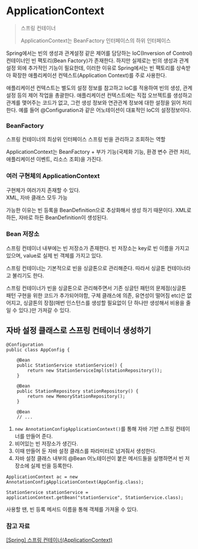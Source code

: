 # ApplicationContext
> 스프링 컨테이너
>
> ApplicationContext는 BeanFactory 인터페이스의 하위 인터페이스

Spring에서는 빈의 생성과 관계설정 같은 제어를 담당하는 IoC(Inversion of Control) 컨테이너인 빈 팩토리(Bean Factory)가 존재한다. 하지만 실제로는 빈의 생성과 관계설정 외에 추가적인 기능이 필요한데, 이러한 이유로 Spring에서는 빈 팩토리를 상속받아 확장한 애플리케이션 컨텍스트(Application Context)를 주로 사용한다.

애플리케이션 컨텍스트는 별도의 설정 정보를 참고하고 IoC를 적용하여 빈의 생성, 관계설정 등의 제어 작업을 총괄한다. 애플리케이션 컨텍스트에는 직접 오브젝트를 생성하고 관계를 맺어주는 코드가 없고, 그런 생성 정보와 연관관계 정보에 대한 설정을 읽어 처리한다. 예를 들어 @Configuration과 같은 어노테이션이 대표적인 IoC의 설정정보이다.

### BeanFactory
스프링 컨테이너의 최상위 인터페이스
스프링 빈을 관리하고 조회하는 역할

ApplicationContext는 BeanFactory + 부가 기능(국제화 기능, 환경 변수 관련 처리, 애플리케이션 이벤트, 리소스 조회)을 가진다.

### 여러 구현체의 ApplicationContext
구현체가 여러가지 존재할 수 있다.
<br> XML, 자바 클래스 모두 가능

가능한 이유는 빈 등록을 BeanDefinition으로 추상화해서 생성 하기 때문이다. XML로 하든, 자바로 하든 BeanDefinition이 생성된다.

### Bean 저장소
스프링 컨테이너 내부에는 빈 저장소가 존재한다. 빈 저장소는 key로 빈 이름을 가지고 있으며, value로 실제 빈 객체를 가지고 있다.

스프링 컨테이너는 기본적으로 빈을 싱글톤으로 관리해준다. 따라서 싱글톤 컨테이너라고 불리기도 한다. 

스프링 컨테이너가 빈을 싱글톤으로 관리해주면서 기존 싱글턴 패턴의 문제점(싱글톤 패턴 구현을 위한 코드가 추가되어야함, 구체 클래스에 의존, 유연성이 떨어짐 etc)은 없어지고, 싱글톤의 장점(매번 인스턴스를 생성할 필요없이 단 하나만 생성해서 비용을 줄일 수 있다.)만 가져갈 수 있다.

## 자바 설정 클래스로 스프링 컨테이너 생성하기
```
@Configuration
public class AppConfig {

    @Bean
    public StationService stationService() {
        return new StationServiceImpl(stationRepository());
    }
    
    @Bean
    public StationRepository stationRepository() {
        return new MemoryStationRepository();
    }
    
    @Bean
    // ...
```

1. `new AnnotationConfigApplicationContext()`를 통해 자바 기반 스프링 컨테이너를 만들어 준다. 
2. 비어있는 빈 저장소가 생긴다. 
3. 이때 만들어 둔 자바 설정 클래스를 파라미터로 넘겨줘서 생성한다. 
4. 자바 설정 클래스 내부의 @Bean 어노테이션이 붙은 메서드들을 실행하면서 빈 저장소에 실제 빈을 등록한다.

```
ApplicationContext ac = new AnnotationConfigApplicationContext(AppConfig.class);

StationService stationService = applicationContext.getBean("stationService", StationService.class);
```

사용할 땐, 빈 등록 메서드 이름을 통해 객체를 가져올 수 있다.



### 참고 자료
[[Spring] 스프링 컨테이너(ApplicationContext)](https://velog.io/@max9106/Spring-ApplicationContext)
